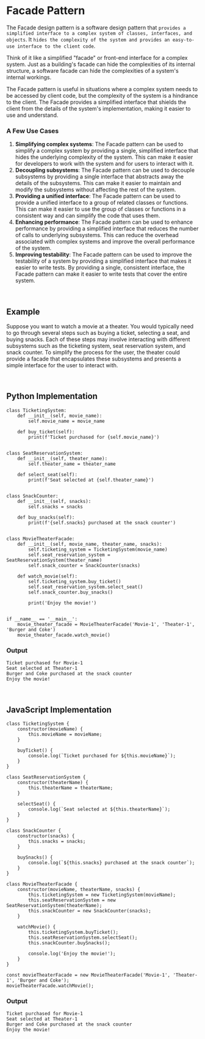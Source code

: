 # Facade Pattern
The Facade design pattern is a software design pattern that `provides a simplified interface to a complex system of classes, interfaces, and objects`. It `hides the complexity of the system and provides an easy-to-use interface to the client code`.

Think of it like a simplified "facade" or front-end interface for a complex system. Just as a building's facade can hide the complexities of its internal structure, a software facade can hide the complexities of a system's internal workings.

The Facade pattern is useful in situations where a complex system needs to be accessed by client code, but the complexity of the system is a hindrance to the client. The Facade provides a simplified interface that shields the client from the details of the system's implementation, making it easier to use and understand.

### A Few Use Cases
1. **Simplifying complex systems**: The Facade pattern can be used to simplify a complex system by providing a single, simplified interface that hides the underlying complexity of the system. This can make it easier for developers to work with the system and for users to interact with it.
2. **Decoupling subsystems**: The Facade pattern can be used to decouple subsystems by providing a single interface that abstracts away the details of the subsystems. This can make it easier to maintain and modify the subsystems without affecting the rest of the system.
3. **Providing a unified interface**: The Facade pattern can be used to provide a unified interface to a group of related classes or functions. This can make it easier to use the group of classes or functions in a consistent way and can simplify the code that uses them.
4. **Enhancing performance**: The Facade pattern can be used to enhance performance by providing a simplified interface that reduces the number of calls to underlying subsystems. This can reduce the overhead associated with complex systems and improve the overall performance of the system.
5. **Improving testability**: The Facade pattern can be used to improve the testability of a system by providing a simplified interface that makes it easier to write tests. By providing a single, consistent interface, the Facade pattern can make it easier to write tests that cover the entire system.

<br>

## Example
Suppose you want to watch a movie at a theater. You would typically need to go through several steps such as buying a ticket, selecting a seat, and buying snacks. Each of these steps may involve interacting with different subsystems such as the ticketing system, seat reservation system, and snack counter. To simplify the process for the user, the theater could provide a facade that encapsulates these subsystems and presents a simple interface for the user to interact with.

<br>

## Python Implementation
    class TicketingSystem:
        def __init__(self, movie_name):
            self.movie_name = movie_name

        def buy_ticket(self):
            print(f'Ticket purchased for {self.movie_name}')


    class SeatReservationSystem:
        def __init__(self, theater_name):
            self.theater_name = theater_name

        def select_seat(self):
            print(f'Seat selected at {self.theater_name}')


    class SnackCounter:
        def __init__(self, snacks):
            self.snacks = snacks

        def buy_snacks(self):
            print(f'{self.snacks} purchased at the snack counter')


    class MovieTheaterFacade:
        def __init__(self, movie_name, theater_name, snacks):
            self.ticketing_system = TicketingSystem(movie_name)
            self.seat_reservation_system = SeatReservationSystem(theater_name)
            self.snack_counter = SnackCounter(snacks)

        def watch_movie(self):
            self.ticketing_system.buy_ticket()
            self.seat_reservation_system.select_seat()
            self.snack_counter.buy_snacks()

            print('Enjoy the movie!')


    if __name__ == '__main__':
        movie_theater_facade = MovieTheaterFacade('Movie-1', 'Theater-1', 'Burger and Coke')
        movie_theater_facade.watch_movie()
        
### Output
    Ticket purchased for Movie-1
    Seat selected at Theater-1
    Burger and Coke purchased at the snack counter
    Enjoy the movie!
        
<br>

## JavaScript Implementation
    class TicketingSystem {
        constructor(movieName) {
            this.movieName = movieName;
        }

        buyTicket() {
            console.log(`Ticket purchased for ${this.movieName}`);
        }
    }

    class SeatReservationSystem {
        constructor(theaterName) {
            this.theaterName = theaterName;
        }

        selectSeat() {
            console.log(`Seat selected at ${this.theaterName}`);
        }
    }

    class SnackCounter {
        constructor(snacks) {
            this.snacks = snacks;
        }

        buySnacks() {
            console.log(`${this.snacks} purchased at the snack counter`);
        }
    }

    class MovieTheaterFacade {
        constructor(movieName, theaterName, snacks) {
            this.ticketingSystem = new TicketingSystem(movieName);
            this.seatReservationSystem = new SeatReservationSystem(theaterName);
            this.snackCounter = new SnackCounter(snacks);
        }

        watchMovie() {
            this.ticketingSystem.buyTicket();
            this.seatReservationSystem.selectSeat();
            this.snackCounter.buySnacks();

            console.log('Enjoy the movie!');
        }
    }

    const movieTheaterFacade = new MovieTheaterFacade('Movie-1', 'Theater-1', 'Burger and Coke');
    movieTheaterFacade.watchMovie();

### Output
    Ticket purchased for Movie-1
    Seat selected at Theater-1
    Burger and Coke purchased at the snack counter
    Enjoy the movie!
